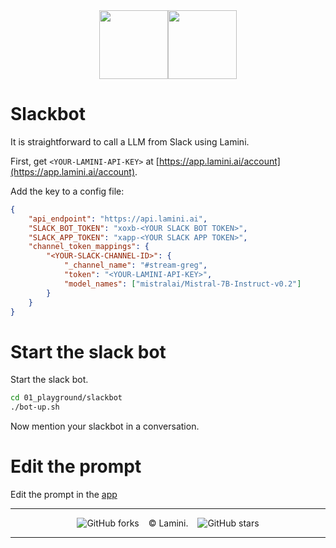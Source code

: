 <div align="center">
<img src="https://avatars.githubusercontent.com/u/130713213?s=200&v=4" width="110"><img src="https://huggingface.co/lamini/instruct-peft-tuned-12b/resolve/main/Lamini_logo.png?max-height=110" height="110">
</div>

# Slackbot

It is straightforward to call a LLM from Slack using Lamini.

First, get `<YOUR-LAMINI-API-KEY>` at [https://app.lamini.ai/account](https://app.lamini.ai/account).

Add the key to a config file:

```json
{
    "api_endpoint": "https://api.lamini.ai",
    "SLACK_BOT_TOKEN": "xoxb-<YOUR SLACK BOT TOKEN>",
    "SLACK_APP_TOKEN": "xapp-<YOUR SLACK APP TOKEN>",
    "channel_token_mappings": {
        "<YOUR-SLACK-CHANNEL-ID>": {
            "_channel_name": "#stream-greg",
            "token": "<YOUR-LAMINI-API-KEY>",
            "model_names": ["mistralai/Mistral-7B-Instruct-v0.2"]
        }
    }
}
```

# Start the slack bot

Start the slack bot.

```bash
cd 01_playground/slackbot
./bot-up.sh
```

Now mention your slackbot in a conversation.

# Edit the prompt

Edit the prompt in the [app](slack/app.py#L209C1-L220C1)

---

</div>
<div align="center">

![GitHub forks](https://img.shields.io/github/forks/lamini-ai/lamini-sdk) &ensp; © Lamini. &ensp; ![GitHub stars](https://img.shields.io/github/stars/lamini-ai/lamini-sdk) 

</div>

--------